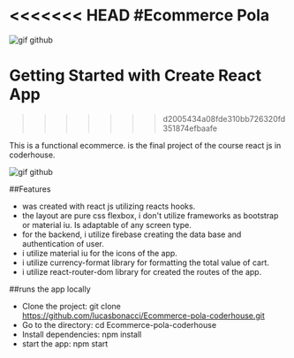<<<<<<< HEAD
#Ecommerce Pola
=======
![gif github](https://user-images.githubusercontent.com/79149474/133035749-d7ceb6f7-5b86-41eb-bdbb-7fa656cc8f8a.gif)



# Getting Started with Create React App
>>>>>>> d2005434a08fde310bb726320fd351874efbaafe

This is a functional ecommerce. is the final project of the course react js in coderhouse. 

![gif github](https://user-images.githubusercontent.com/79149474/133035749-d7ceb6f7-5b86-41eb-bdbb-7fa656cc8f8a.gif)

##Features

- was created with react js utilizing reacts hooks.
- the layout are pure css flexbox, i don't utilize frameworks as bootstrap or material iu. Is adaptable of any screen type.
- for the backend, i utilize firebase creating the data base and authentication of  user.
- i utilize material iu for the icons of the app.
- i utilize currency-format library for formatting the total value of cart.
- i utilize react-router-dom library for created the routes of the app.

##runs the app locally

- Clone the project: git clone https://github.com/lucasbonacci/Ecommerce-pola-coderhouse.git
- Go to the directory: cd Ecommerce-pola-coderhouse
- Install dependencies: npm install
- start the app: npm start 
